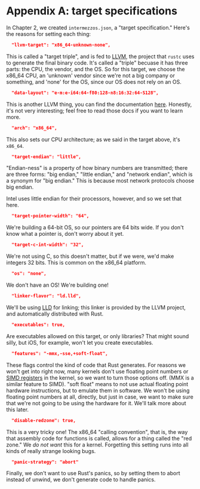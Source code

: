 # Appendix A: target specifications

In Chapter 2, we created `intermezzos.json`, a "target specification."
Here's the reasons for setting each thing:

```json
  "llvm-target": "x86_64-unknown-none",
```

This is called a "target triple", and is fed to [LLVM](http://llvm.org/), the
project that `rustc` uses to generate the final binary code. It's called a "triple"
becuase it has three parts: the CPU, the vendor, and the OS. So for this target,
we choose the x86_64 CPU, an 'unknown' vendor since we're not a big company or
something, and 'none' for the OS, since our OS does not rely on an OS.

```json
  "data-layout": "e-m:e-i64:64-f80:128-n8:16:32:64-S128",
```

This is another LLVM thing, you can find the documentation
[here](http://llvm.org/docs/LangRef.html#data-layout). Honestly, it's not
very interesting; feel free to read those docs if you want to learn more.

```json
  "arch": "x86_64",
```

This also sets our CPU architecture; as we said in the target above, it's `x86_64`.

```json
  "target-endian": "little",
```

"Endian-ness" is a property of how binary numbers are transmitted; there are three
forms: "big endian," "little endian," and "network endian", which is a synonym for
"big endian." This is because most network protocols choose big endian.

Intel uses little endian for their processors, however, and so we set that here.

```json
  "target-pointer-width": "64",
```

We're building a 64-bit OS, so our pointers are 64 bits wide. If you don't know what
a pointer is, don't worry about it yet.

```json
  "target-c-int-width": "32",
```

We're not using C, so this doesn't matter, but if we were, we'd make integers
32 bits. This is common on the x86_64 platform.

```json
  "os": "none",
```

We don't have an OS! We're building one!

```json
  "linker-flavor": "ld.lld",
```

We'll be using [LLD](https://lld.llvm.org/) for linking; this linker is
provided by the LLVM project, and automatically distributed with Rust.

```json
  "executables": true,
```

Are executables allowed on this target, or only libraries? That might
sound silly, but iOS, for example, won't let you create executables.

```json
  "features": "-mmx,-sse,+soft-float",
```

These flags control the kind of code that Rust generates. For reasons we
won't get into right now, many kernels don't use floating point numbers or
[SIMD registers](https://en.wikipedia.org/wiki/SIMD) in the kernel, so we
want to turn those options off. (MMX is a similar feature to SIMD). "soft
float" means to not use actual floating point hardware instructions, but to
emulate them in software. We won't be using floating point numbers at all,
directly, but just in case, we want to make sure that we're not going to be
using the hardware for it. We'll talk more about this later.

```json
  "disable-redzone": true,
```

This is a very tricky one! The x86_64 "calling convention", that is, the way
that assembly code for functions is called, allows for a thing called the
"red zone." We *do not want* this for a kernel. Forgetting this setting runs
into all kinds of really strange looking bugs.

```json
  "panic-strategy": "abort"
```

Finally, we don't want to use Rust's panics, so by setting them to abort
instead of unwind, we don't generate code to handle panics.
